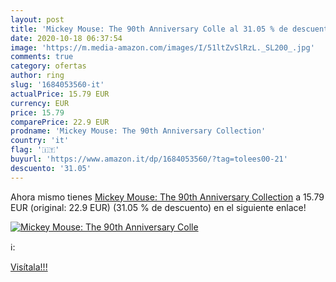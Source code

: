 ```yaml
---
layout: post
title: 'Mickey Mouse: The 90th Anniversary Colle al 31.05 % de descuento'
date: 2020-10-18 06:37:54
image: 'https://m.media-amazon.com/images/I/51ltZvSlRzL._SL200_.jpg'
comments: true
category: ofertas
author: ring
slug: '1684053560-it'
actualPrice: 15.79 EUR
currency: EUR
price: 15.79
comparePrice: 22.9 EUR
prodname: 'Mickey Mouse: The 90th Anniversary Collection'
country: 'it'
flag: '🇮🇹'
buyurl: 'https://www.amazon.it/dp/1684053560/?tag=tolees00-21'
descuento: '31.05'
---
```


Ahora mismo tienes [Mickey Mouse: The 90th Anniversary Collection](https://www.amazon.it/dp/1684053560/?tag=tolees00-21) a 15.79 EUR (original: 22.9 EUR) (31.05 %  de descuento) en el siguiente enlace!

[![Mickey Mouse: The 90th Anniversary Colle](https://m.media-amazon.com/images/I/51ltZvSlRzL._SL200_.jpg)](https://www.amazon.it/dp/1684053560/?tag=tolees00-21)

ℹ️:


[Visítala!!!](https://www.amazon.it/dp/1684053560/?tag=tolees00-21)
